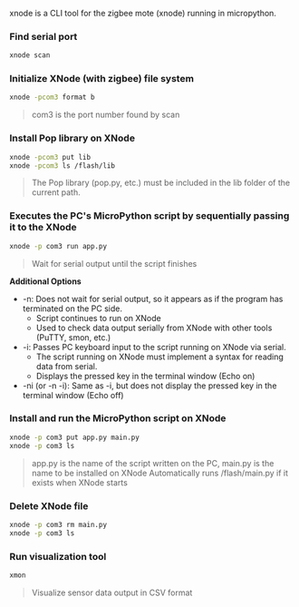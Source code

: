 xnode is a CLI tool for the zigbee mote (xnode) running in micropython.
  
### Find serial port
```sh
xnode scan
```

### Initialize XNode (with zigbee) file system
```sh
xnode -pcom3 format b
```
> com3 is the port number found by scan

### Install Pop library on XNode
```sh
xnode -pcom3 put lib
xnode -pcom3 ls /flash/lib
```
> The Pop library (pop.py, etc.) must be included in the lib folder of the current path.

### Executes the PC's MicroPython script by sequentially passing it to the XNode
```sh
xnode -p com3 run app.py
```
> Wait for serial output until the script finishes

**Additional Options**
   - -n: Does not wait for serial output, so it appears as if the program has terminated on the PC side.
     - Script continues to run on XNode
     - Used to check data output serially from XNode with other tools (PuTTY, smon, etc.)
   - -i: Passes PC keyboard input to the script running on XNode via serial.
     - The script running on XNode must implement a syntax for reading data from serial.
     - Displays the pressed key in the terminal window (Echo on)
   - -ni (or -n -i): Same as -i, but does not display the pressed key in the terminal window (Echo off)

### Install and run the MicroPython script on XNode
```sh
xnode -p com3 put app.py main.py
xnode -p com3 ls
```
> app.py is the name of the script written on the PC, main.py is the name to be installed on XNode
> Automatically runs /flash/main.py if it exists when XNode starts

### Delete XNode file
```sh
xnode -p com3 rm main.py
xnode -p com3 ls
```

### Run visualization tool
```sh
xmon
```
> Visualize sensor data output in CSV format